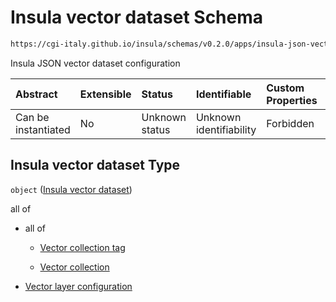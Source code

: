 # Insula vector dataset Schema

```txt
https://cgi-italy.github.io/insula/schemas/v0.2.0/apps/insula-json-vector-dataset.schema.json
```

Insula JSON vector dataset configuration

| Abstract            | Extensible | Status         | Identifiable            | Custom Properties | Additional Properties | Access Restrictions | Defined In                                                                                                           |
| :------------------ | :--------- | :------------- | :---------------------- | :---------------- | :-------------------- | :------------------ | :------------------------------------------------------------------------------------------------------------------- |
| Can be instantiated | No         | Unknown status | Unknown identifiability | Forbidden         | Allowed               | none                | [insula-json-vector-dataset.schema.json](schemas/apps/insula-json-vector-dataset.schema.json "open original schema") |

## Insula vector dataset Type

`object` ([Insula vector dataset](insula-json-vector-dataset.md))

all of

* all of

  * [Vector collection tag](platform-collection-defs-vector-collection-tag.md "check type definition")

  * [Vector collection](vector-collection.md "check type definition")

* [Vector layer configuration](insula-json-vector-dataset-allof-vector-layer-configuration.md "check type definition")
